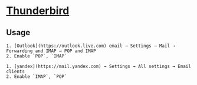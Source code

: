 # [Thunderbird](https://www.thunderbird.net/)

## Usage

````{tab} Outlook email
1. [Outlook](https://outlook.live.com) email → Settings → Mail → Forwarding and IMAP → POP and IMAP
2. Enable `POP`, `IMAP`
````

````{tab} Yandex email
1. [yandex](https://mail.yandex.com) → Settings → All settings → Email clients
2. Enable `IMAP`, `POP`
````